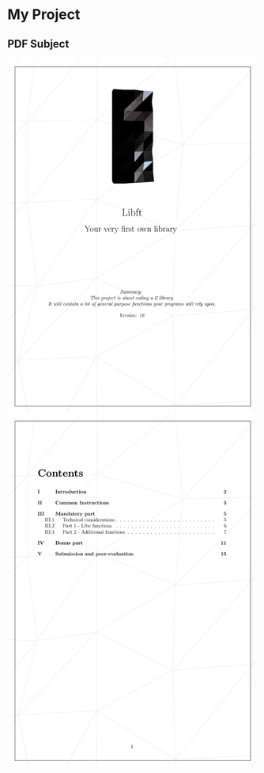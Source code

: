 # My Project

## PDF Subject

![Page 1](images/libft_page-0001.jpg)
![Page 2](images/libft_page-0002.jpg)
